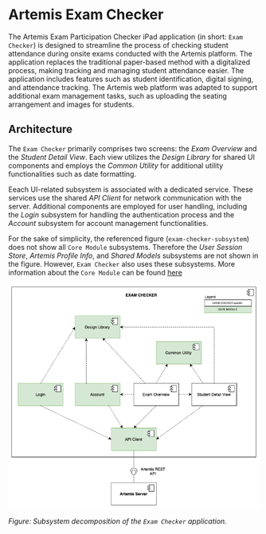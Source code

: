 # Artemis Exam Checker

The Artemis Exam Participation Checker iPad application (in short: `Exam Checker`) is designed to streamline the process of checking student attendance during onsite exams conducted with the Artemis platform.
The application replaces the traditional paper-based method with a digitalized process, making tracking and managing student attendance easier.
The application includes features such as student identification, digital signing, and attendance tracking.
The Artemis web platform was adapted to support additional exam management tasks, such as uploading the seating arrangement and images for students.

## Architecture

The `Exam Checker` primarily comprises two screens: the *Exam Overview* and the *Student Detail View*.
Each view utilizes the *Design Library* for shared UI components and employs the *Common Utility* for additional utility functionalities such as date formatting.

Eeach UI-related subsystem is associated with a dedicated service.
These services use the shared *API Client* for network communication with the server.
Additional components are employed for user handling, including the *Login* subsystem for handling the authentication process and the *Account* subsystem for account management functionalities.

For the sake of simplicity, the referenced figure (`exam-checker-subsystem`) does not show all `Core Module` subsystems. Therefore the *User Session Store*, *Artemis Profile Info*, and *Shared Models* subsystems are not shown in the figure. However, `Exam Checker` also uses these subsystems. More information about the `Core Module` can be found [here](https://github.com/ls1intum/artemis-ios-core-modules/blob/main/README.md)

![Subsystem decomposition of the Exam Checker application](docu/EXAM-CHECKER-subsystem.png)

*Figure: Subsystem decomposition of the `Exam Checker` application.*